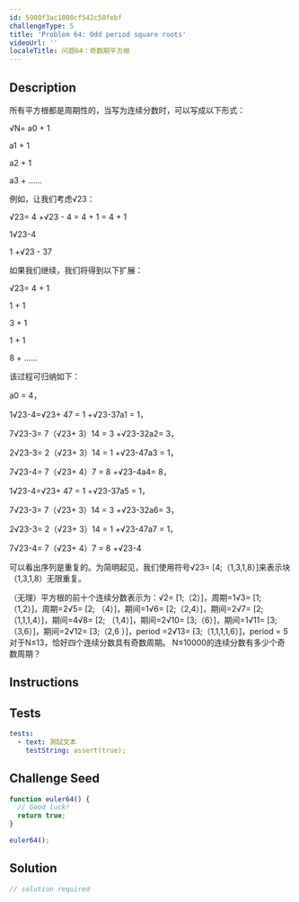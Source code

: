 ```yaml
---
id: 5900f3ac1000cf542c50febf
challengeType: 5
title: 'Problem 64: Odd period square roots'
videoUrl: ''
localeTitle: 问题64：奇数期平方根
---
```


## Description
<section id="description">所有平方根都是周期性的，当写为连续分数时，可以写成以下形式： <p> √N= a0 + 1 </p><p> a1 + 1 </p><p> a2 + 1 </p><p> a3 + ...... </p><p>例如，让我们考虑√23： </p><p> √23= 4 +√23 -  4 = 4 + 1 = 4 + 1 </p><p> 1√23-4 </p><p> 1 +√23 -  37 </p><p>如果我们继续，我们将得到以下扩展： </p><p> √23= 4 + 1 </p><p> 1 + 1 </p><p> 3 + 1 </p><p> 1 + 1 </p><p> 8 + ...... </p><p>该过程可归纳如下： </p><p> a0 = 4， </p><p> 1√23-4=√23+ 47 = 1 +√23-37a1 = 1， </p><p> 7√23-3= 7（√23+ 3）14 = 3 +√23-32a2= 3， </p><p> 2√23-3= 2（√23+ 3）14 = 1 +√23-47a3 = 1， </p><p> 7√23-4= 7（√23+ 4）7 = 8 +√23-4a4= 8， </p><p> 1√23-4=√23+ 47 = 1 +√23-37a5 = 1， </p><p> 7√23-3= 7（√23+ 3）14 = 3 +√23-32a6= 3， </p><p> 2√23-3= 2（√23+ 3）14 = 1 +√23-47a7 = 1， </p><p> 7√23-4= 7（√23+ 4）7 = 8 +√23-4 </p><p>可以看出序列是重复的。为简明起见，我们使用符号√23= [4;（1,3,1,8）]来表示块（1,3,1,8）无限重复。 </p><p> （无理）平方根的前十个连续分数表示为：√2= [1;（2）]，周期=1√3= [1;（1,2）]，周期=2√5= [2; （4）]，期间=1√6= [2;（2,4）]，期间=2√7= [2;（1,1,1,4）]，期间=4√8= [2; （1,4）]，期间=2√10= [3;（6）]，期间=1√11= [3;（3,6）]，期间=2√12= [3;（2,6 ）]，period =2√13= [3;（1,1,1,1,6）]，period = 5对于N≤13，恰好四个连续分数具有奇数周期。 N≤10000的连续分数有多少个奇数周期？ </p></section>

## Instructions
<section id="instructions">
</section>

## Tests
<section id='tests'>

```yml
tests:
  - text: 測試文本
    testString: assert(true);

```

</section>

## Challenge Seed
<section id='challengeSeed'>

<div id='js-seed'>

```js
function euler64() {
  // Good luck!
  return true;
}

euler64();

```

</div>



</section>

## Solution
<section id='solution'>

```js
// solution required
```
</section>
